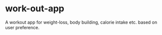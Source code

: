 # work-out-app
A workout app for weight-loss, body building, calorie intake etc. based on user preference.
